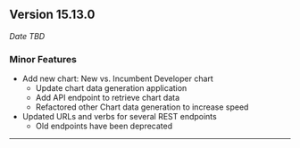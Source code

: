
## Version 15.13.0
_Date TBD_

### Minor Features
* Add new chart: New vs. Incumbent Developer chart
  * Update chart data generation application
  * Add API endpoint to retrieve chart data
  * Refactored other Chart data generation to increase speed
* Updated URLs and verbs for several REST endpoints
	* Old endpoints have been deprecated

---
